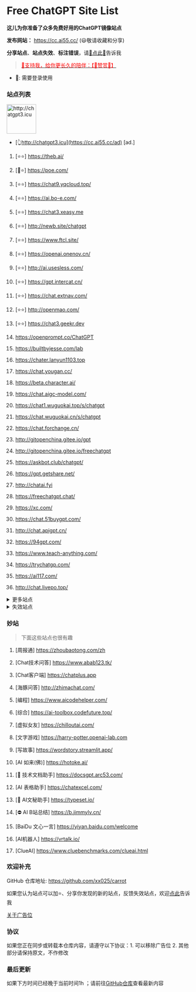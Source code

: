 # Free ChatGPT Site List

**这儿为你准备了众多免费好用的ChatGPT镜像站点**

**发布网站：** https://cc.ai55.cc/   (😃敬请收藏和分享)

**分享站点**、**站点失效**、**标注错误**，请[🌺点此🌺](https://github.com/xx025/carrot/issues)告诉我

> <a href="https://me.ai55.cc/pages/zs" target="_blank"><font color="red">🔗支持我，给你更长久的陪伴：【🧡赞赏🧡】</font></a>

- 🔑: 需要登录使用

### 站点列表

<a href="https://cc.ai55.cc/ad" target="_blank"><img src="https://st.ai55.cc/chatgpt3-icu.png" alt="http://chatgpt3.icu" style="height: 80px !important;width: auto !important;" ></a>

- [👆http://chatgpt3.icu](https://cc.ai55.cc/ad) [ad.]



[//]: # (下面是正常的站点)


1. [⭐⭐] https://theb.ai/

1. [🔑⭐] https://poe.com/

1. [⭐⭐] https://chat9.yqcloud.top/

1. [⭐⭐] https://ai.bo-e.com/

1. [⭐⭐] https://chat3.xeasy.me

1. [⭐⭐] http://newb.site/chatgpt

1. [⭐⭐] https://www.ftcl.site/

1. [⭐⭐] https://openai.onenov.cn/

1. [⭐⭐] http://ai.usesless.com/

1. [⭐⭐] https://gpt.intercat.cn/

1. [⭐⭐] https://chat.extnav.com/

1. [⭐⭐] http://openmao.com/

1. [⭐⭐] https://chat3.geekr.dev

1.  https://openprompt.co/ChatGPT

1.  https://builtbyjesse.com/lab

1.  https://chater.lanyun1103.top

1.  https://chat.yougan.cc/

1.  https://beta.character.ai/

1.  https://chat.aigc-model.com/

1.  https://chat1.wuguokai.top/s/chatgpt

1.  https://chat.wuguokai.cn/s/chatgpt

1.  https://chat.forchange.cn/

1.  http://gitopenchina.gitee.io/gpt

1.  http://gitopenchina.gitee.io/freechatgpt

1.  https://askbot.club/chatgpt/

1.  https://gpt.getshare.net/

1.  http://chatai.fyi

1.  https://freechatgpt.chat/

1.  https://xc.com/

1.  https://chat.51buygpt.com/

1.  http://chat.apigpt.cn/

1.  https://94gpt.com/

1.  https://www.teach-anything.com/

1.  https://trychatgp.com/

1.  https://ai117.com/

1.  http://chat.livepo.top/




<details>
  <summary>更多站点</summary>

- 🔑:需要进行**登录**或需要**密码**
<br />
- ⛔:有限地使用**次数**或**字数**，需提供key或进行充值进行服务升级
<br />
- ❓ :未测试，未进行标注也为未测试

[//]: # (下面是更多的站点)



1. [🔑] https://chat.service235.tk/
    <br />

1. [🔑] https://vip.jjzn.top/
    <br />

1. [🔑] https://codenews.cc/chatgpt
    <br />

1. [🔑] https://www.ohmygpt.com/
    <br />

1. [🔑] https://www.typingmind.com/
    <br />

1. [🔑] https://www.bz1y.cn/
    <br />

1. [🔑] https://chat.alpaca-bi.com/
    <br />

1. [🔑] https://chat.paoying.net/
    <br />

1. [🔑] https://chat.eaten.fun/
    <br />

1. [🔑] https://chat.qingting.work
    <br />

1. [🔑] https://chat.wxredcover.cn/
    <br />

1. [⛔] https://tryai.top/freechat
    <br />

1. [⛔] https://chatmindai.com/
    <br />

1. [⛔] https://ai.okmiku.com/chat/
    <br />

1. [⛔] https://www.tdchat.com/
    <br />

1. [⛔] http://gitopenchina.gitee.io/chatgpt
    <br />

1. [⛔] https://chatforai.com/
    <br />

1. [⛔] https://ai.okmiku.com/chat/
    <br />

1. [⛔] https://chatcat.pages.dev/
    <br />

1. [⛔] https://ai.yiios.com/
    <br />

1. [⛔] https://www.chat2ai.cn/
    <br />

1. [⛔] https://chat.zecoba.cn/
    <br />

1. [⛔] https://aigcfun.com/
    <br />



</details>

[//]: # (下面是失效的站点)

<details>
  <summary>失效站点</summary>


1.  https://chatmate.network/
    <br />

1.  https://freegpt.one/
    <br />

1.  https://freechatgpt.lol/
    <br />

1.  https://fastgpt.app/
    <br />

1.  https://chat.jingran.vip/
    <br />

1.  http://itecheasy.com.cn/
    <br />

1.  https://chatgpt.ddiu.io/
    <br />

1.  https://chat.qingting.work/
    <br />

1.  https://chat.aigc-model.com/
    <br />

1.  https://chatgpt.poshist.cn/
    <br />

1.  https://www.chatsverse.xyz/
    <br />

1.  https://ai.v2less.com/
    <br />

1.  https://chatgpt.h7ml.cn/
    <br />

1.  https://chat.tgbot.co/
    <br />

1.  https://chat.ninvfeng.xyz/
    <br />

1.  https://talk.xiu.ee/
    <br />

1.  https://chat.sheepig.top/
    <br />

1.  https://chatgpt.ddiu.me/
    <br />

1.  https://chatgpt.lcc8.com/
    <br />

1.  https://chat.uue.me/
    <br />

1.  http://gpt.mxnf.store/
    <br />

1.  https://chat.moyunav.com/
    <br />

1.  https://www.askopenai.cn/
    <br />

1.  https://gpt.h7ml.cn/
    <br />

1.  https://desk.im/
    <br />

1.  https://askgptai.com/
    <br />

1.  https://www.aitoolgpt.com/
    <br />

1.  https://ai.ls/
    <br />

1.  https://ai.ls/
    <br />

1.  https://chatapi.qload.cn/
    <br />

1.  https://chat-gpt.nikong.cn/
    <br />

1.  https://chatgpt-flutter.h7ml.cn/
    <br />

1.  https://www.cveoy.com/
    <br />

1.  https://chat.h7ml.cn/
    <br />

1.  https://freegpt.cc
    <br />

1.  https://qachat.cn/
    <br />


</details>

### 妙站

> 下面这些站点也很有趣


1. [周报通] https://zhoubaotong.com/zh

1. [Chat技术问答] https://www.abab123.tk/

1. [Chat客户端] https://chatplus.app

1. [海豚问答] http://zhimachat.com/

1. [编程] https://www.aicodehelper.com/

1. [综合] https://ai-toolbox.codefuture.top/

1. [虚拟女友] https://chilloutai.com/

1. [文字游戏] https://harry-potter.openai-lab.com

1. [写故事] https://wordstory.streamlit.app/

1. [AI 如来(佛)] https://hotoke.ai/

1. [🔑 技术文档助手] https://docsgpt.arc53.com/

1. [AI 表格助手] https://chatexcel.com/

1. [🔑 AI文秘助手] https://typeset.io/

1. [⛔ AI B站总结] https://b.jimmylv.cn/

1. [BaiDu 文心一言] https://yiyan.baidu.com/welcome

1. [AI机器人] https://vrtalk.io/

1. [ClueAI] https://www.cluebenchmarks.com/clueai.html



### 欢迎补充

GitHub 仓库地址: https://github.com/xx025/carrot

如果您认为站点可以加⭐、分享你发现的新的站点，反馈失效站点，欢迎[点此](https://github.com/xx025/carrot/issues)告诉我


[关于广告位](https://github.com/xx025/carrot/wiki)

### 协议

如果您正在同步或转载本仓库内容，请遵守以下协议：1. 可以移除广告位 2. 其他部分请保持原文，不作修改

### 最后更新

如果下方时间已经晚于当前时间1h ；请前往[GitHub仓库](https://github.com/xx025/carrot)查看最新内容
